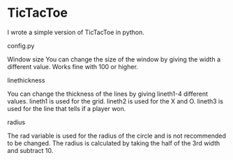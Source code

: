 # TicTacToe
I wrote a simple version of TicTacToe in python.

config.py

Window size
You can change the size of the window by giving the width a different value.
Works fine with 100 or higher.

linethickness

You can change the thickness of the lines by giving lineth1-4 different values.
lineth1 is used for the grid.
lineth2 is used for the X and O.
lineth3 is used for the line that tells if a player won.

radius

The rad variable is used for the radius of the circle and is not recommended to be changed.
The radius is calculated by taking the half of the 3rd width and subtract 10.

